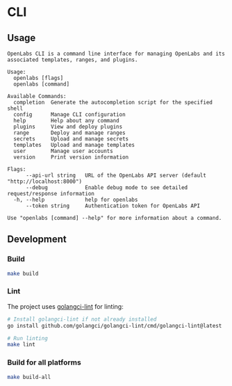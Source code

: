 # CLI

## Usage

```
OpenLabs CLI is a command line interface for managing OpenLabs and its associated templates, ranges, and plugins.

Usage:
  openlabs [flags]
  openlabs [command]

Available Commands:
  completion  Generate the autocompletion script for the specified shell
  config      Manage CLI configuration
  help        Help about any command
  plugins     View and deploy plugins
  range       Deploy and manage ranges
  secrets     Upload and manage secrets
  templates   Upload and manage templates
  user        Manage user accounts
  version     Print version information

Flags:
      --api-url string   URL of the OpenLabs API server (default "http://localhost:8000")
      --debug            Enable debug mode to see detailed request/response information
  -h, --help             help for openlabs
      --token string     Authentication token for OpenLabs API

Use "openlabs [command] --help" for more information about a command.
```

## Development

### Build
```bash
make build
```

### Lint
The project uses [golangci-lint](https://golangci-lint.run/) for linting:

```bash
# Install golangci-lint if not already installed
go install github.com/golangci/golangci-lint/cmd/golangci-lint@latest

# Run linting
make lint
```

### Build for all platforms
```bash
make build-all
```
